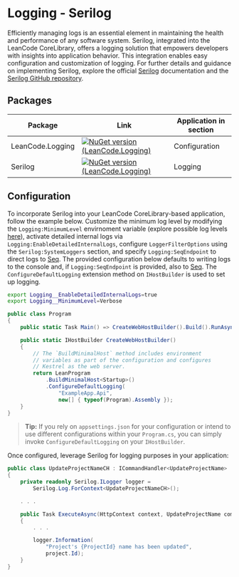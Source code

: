 # Logging - Serilog

Efficiently managing logs is an essential element in maintaining the health and performance of any software system. Serilog, integrated into the LeanCode CoreLibrary, offers a logging solution that empowers developers with insights into application behavior. This integration enables easy configuration and customization of logging. For further details and guidance on implementing Serilog, explore the official [Serilog](https://serilog.net/) documentation and the [Serilog GitHub repository](https://github.com/serilog/serilog).

## Packages

| Package | Link | Application in section |
| --- | ----------- | ----------- |
| LeanCode.Logging | [![NuGet version (LeanCode.Logging)](https://img.shields.io/nuget/vpre/LeanCode.SendGrid.svg?style=flat-square)](https://www.nuget.org/packages/LeanCode.Logging/8.0.2260-preview/) | Configuration |
| Serilog | [![NuGet version (LeanCode.Logging)](https://img.shields.io/nuget/v/Serilog.svg?style=flat-square)](https://www.nuget.org/packages/Serilog/3.1.1/) | Logging |

## Configuration

To incorporate Serilog into your LeanCode CoreLibrary-based application, follow the example below. Customize the minimum log level by modifying the `Logging:MinimumLevel` envirnoment variable (explore possible log levels [here](https://github.com/serilog/serilog/wiki/Configuration-Basics#minimum-level)), activate detailed internal logs via `Logging:EnableDetailedInternalLogs`, configure `LoggerFilterOptions` using the `Serilog:SystemLoggers` section, and specify `Logging:SeqEndpoint` to direct logs to [Seq]. The provided configuration below defaults to writing logs to the console and, if `Logging:SeqEndpoint` is provided, also to [Seq]. The `ConfigureDefaultLogging` extension method on `IHostBuilder` is used to set up logging.

```sh
export Logging__EnableDetailedInternalLogs=true
export Logging__MinimumLevel=Verbose
```

```csharp
public class Program
{
    public static Task Main() => CreateWebHostBuilder().Build().RunAsync();

    public static IHostBuilder CreateWebHostBuilder()
    {
        // The `BuildMinimalHost` method includes environment
        // variables as part of the configuration and configures
        // Kestrel as the web server.
        return LeanProgram
            .BuildMinimalHost<Startup>()
            .ConfigureDefaultLogging(
                "ExampleApp.Api",
                new[] { typeof(Program).Assembly });
    }
}
```

> **Tip:** If you rely on `appsettings.json` for your configuration or intend to use different configurations within your `Program.cs`, you can simply invoke `ConfigureDefaultLogging` on your `IHostBuilder`.

Once configured, leverage Serilog for logging purposes in your application:

```csharp
public class UpdateProjectNameCH : ICommandHandler<UpdateProjectName>
{
    private readonly Serilog.ILogger logger =
        Serilog.Log.ForContext<UpdateProjectNameCH>();

    . . .

    public Task ExecuteAsync(HttpContext context, UpdateProjectName command)
    {
        . . .

        logger.Information(
            "Project's {ProjectId} name has been updated",
            project.Id);
    }
}
```

[Seq]: https://datalust.co/seq
